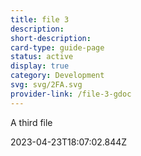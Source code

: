 ```yaml
---
title: file 3
description: 
short-description: 
card-type: guide-page
status: active
display: true
category: Development
svg: svg/2FA.svg
provider-link: /file-3-gdoc
---
```

<div class="content-section">
<div class="section-container" markdown="1">

A third file
</div>
</div> 2023-04-23T18:07:02.844Z